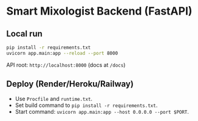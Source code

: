 # Smart Mixologist Backend (FastAPI)

## Local run
```bash
pip install -r requirements.txt
uvicorn app.main:app --reload --port 8000
```
API root: `http://localhost:8000` (docs at `/docs`)

## Deploy (Render/Heroku/Railway)
- Use `Procfile` and `runtime.txt`.
- Set build command to `pip install -r requirements.txt`.
- Start command: `uvicorn app.main:app --host 0.0.0.0 --port $PORT`.
